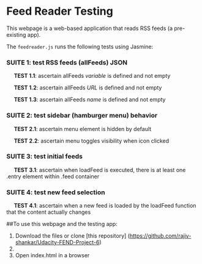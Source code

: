 # Feed Reader Testing

This webpage is a web-based application that reads RSS feeds (a pre-existing app).

The `feedreader.js` runs the following tests using Jasmine:

### SUITE 1: test RSS feeds (allFeeds) JSON
&nbsp;&nbsp;&nbsp;&nbsp;&nbsp;**TEST 1.1**:  ascertain allFeeds _variable_ is defined and not empty

&nbsp;&nbsp;&nbsp;&nbsp;&nbsp;**TEST 1.2**:  ascertain allFeeds _URL_ is defined and not empty

&nbsp;&nbsp;&nbsp;&nbsp;&nbsp;**TEST 1.3**:  ascertain allFeeds _name_ is defined and not empty



### SUITE 2: test sidebar (hamburger menu) behavior
&nbsp;&nbsp;&nbsp;&nbsp;&nbsp;**TEST 2.1**:  ascertain menu element is hidden by default
  
&nbsp;&nbsp;&nbsp;&nbsp;&nbsp;**TEST 2.2**:  ascertain menu toggles visibility when icon clicked



### SUITE 3: test initial feeds
&nbsp;&nbsp;&nbsp;&nbsp;&nbsp;**TEST 3.1**:  ascertain when loadFeed is executed, there is at least one .entry element within .feed container



### SUITE 4: test new feed selection
&nbsp;&nbsp;&nbsp;&nbsp;&nbsp;**TEST 4.1**:  ascertain when a new feed is loaded by the loadFeed function that the content actually changes



##To use this webpage and the testing app:

1.  Download the files or clone [this repository] (https://github.com/rajiv-shankar/Udacity-FEND-Project-6)
2.  
2.  Open index.html in a browser

